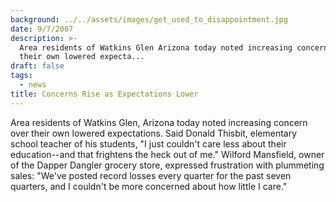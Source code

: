 ```yaml
---
background: ../../assets/images/get_used_to_disappointment.jpg
date: 9/7/2007
description: >-
  Area residents of Watkins Glen Arizona today noted increasing concern over
  their own lowered expecta...
draft: false
tags:
  - news
title: Concerns Rise as Expectations Lower
---
```


Area residents of Watkins Glen, Arizona today noted increasing concern over their own lowered expectations. Said Donald Thisbit, elementary school teacher of his students, "I just couldn't care less about their education--and that frightens the heck out of me." Wilford Mansfield, owner of the Dapper Dangler grocery store, expressed frustration with plummeting sales: "We've posted record losses every quarter for the past seven quarters, and I couldn't be more concerned about how little I care."
